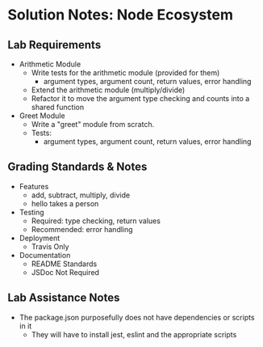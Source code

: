 # Solution Notes: Node Ecosystem

## Lab Requirements
  * Arithmetic Module
    * Write tests for the arithmetic module (provided for them)
      * argument types, argument count, return values, error handling
    * Extend the arithmetic module (multiply/divide)
    * Refactor it to move the argument type checking and counts into a shared function
  * Greet Module
    * Write a "greet" module from scratch.
    * Tests: 
      * argument types, argument count, return values, error handling
      

## Grading Standards & Notes
  * Features
    * add, subtract, multiply, divide
    * hello takes a person
  * Testing
    * Required: type checking, return values
    * Recommended: error handling
  * Deployment
    * Travis Only
  * Documentation
    * README Standards 
    * JSDoc Not Required
    
## Lab Assistance Notes
* The package.json purposefully does not have dependencies or scripts in it
  * They will have to install jest, eslint and the appropriate scripts
